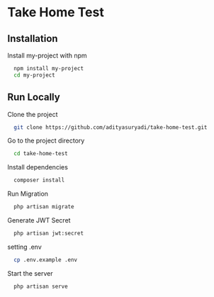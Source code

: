
# Take Home Test

## Installation

Install my-project with npm

```bash
  npm install my-project
  cd my-project
```
    
## Run Locally

Clone the project

```bash
  git clone https://github.com/adityasuryadi/take-home-test.git
```

Go to the project directory

```bash
  cd take-home-test
```

Install dependencies

```bash
  composer install
```

Run Migration

```bash
  php artisan migrate
```

Generate JWT Secret

```bash 
  php artisan jwt:secret
```

setting .env

```bash 
  cp .env.example .env
```


Start the server

```bash
  php artisan serve
```

